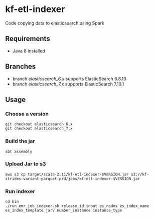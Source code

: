 # kf-etl-indexer
Code copying data to elasticsearch using Spark

## Requirements
* Java 8 installed

## Branches
- branch *elasticsearch_6.x* supports ElasticSearch 6.8.13
- branch *elasticsearch_7.x* supports ElasticSearch 7.10.1

## Usage

### Choose a version

```shell
git checkout elasticsearch_6.x
git checkout elasticsearch_7.x
```

### Build the jar
```shell
sbt assembly
```

### Upload Jar to s3

```shell
aws s3 cp target/scala-2.11/kf-etl-indexer-$VERSION.jar s3://kf-strides-variant-parquet-prd/jobs/kf-etl-indexer-$VERSION.jar
```

### Run indexer
```shell
cd bin
./run_emr_job_indexer.sh release_id input es_nodes es_index_name es_index_template jarV number_instance instance_type
```
